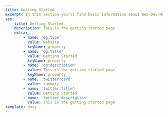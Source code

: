 ```yaml
---
title: Getting Started
excerpt: In this section you'll find basic information about Web-Dev-Hub and how to use it.
seo:
    title: Getting Started
    description: This is the getting started page
    extra:
        - name: 'og:type'
          value: website
          keyName: property
        - name: 'og:title'
          value: Getting Started
          keyName: property
        - name: 'og:description'
          value: This is the getting started page
          keyName: property
        - name: 'twitter:card'
          value: summary
        - name: 'twitter:title'
          value: Getting Started
        - name: 'twitter:description'
          value: This is the getting started page
template: docs
---
```



